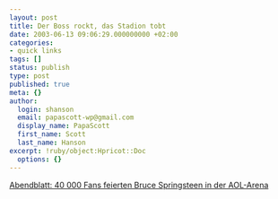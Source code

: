 ```yaml
---
layout: post
title: Der Boss rockt, das Stadion tobt
date: 2003-06-13 09:06:29.000000000 +02:00
categories:
- quick links
tags: []
status: publish
type: post
published: true
meta: {}
author:
  login: shanson
  email: papascott-wp@gmail.com
  display_name: PapaScott
  first_name: Scott
  last_name: Hanson
excerpt: !ruby/object:Hpricot::Doc
  options: {}
---
```

<p><a title="Der Boss rockt, das Stadion tobt" href="http://www.abendblatt.de/daten/2003/06/13/176052.html">Abendblatt: 40 000 Fans feierten Bruce Springsteen in der AOL-Arena</a></p>
